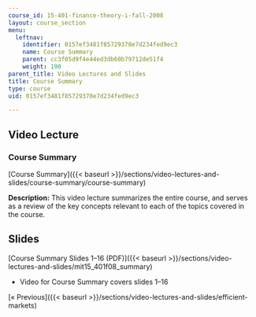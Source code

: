 ```yaml
---
course_id: 15-401-finance-theory-i-fall-2008
layout: course_section
menu:
  leftnav:
    identifier: 0157ef3481f85729370e7d234fed9ec3
    name: Course Summary
    parent: cc3f05d9f4e44ed3db60b79712de51f4
    weight: 190
parent_title: Video Lectures and Slides
title: Course Summary
type: course
uid: 0157ef3481f85729370e7d234fed9ec3

---
```


Video Lecture
-------------

### Course Summary

[Course Summary]({{< baseurl >}}/sections/video-lectures-and-slides/course-summary/course-summary)

**Description:** This video lecture summarizes the entire course, and serves as a review of the key concepts relevant to each of the topics covered in the course.

Slides
------

[Course Summary Slides 1–16 (PDF)]({{< baseurl >}}/sections/video-lectures-and-slides/mit15_401f08_summary)

*   Video for Course Summary covers slides 1–16

[« Previous]({{< baseurl >}}/sections/video-lectures-and-slides/efficient-markets)